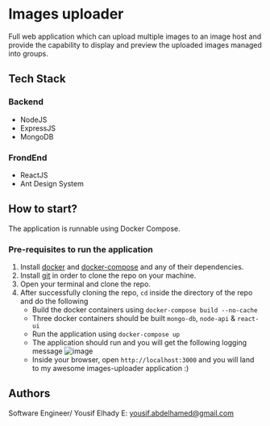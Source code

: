 # Images uploader
Full web application which can upload multiple images to an image host and provide the capability to display and preview the uploaded images managed into groups.

## Tech Stack
### Backend
- NodeJS
- ExpressJS
- MongoDB

### FrondEnd
- ReactJS
- Ant Design System

## How to start?
The application is runnable using Docker Compose.
### Pre-requisites to run the application
1. Install [docker](https://docs.docker.com/get-docker/) and [docker-compose](https://docs.docker.com/compose/install/) and any of their dependencies.
2. Install [git](https://git-scm.com/downloads) in order to clone the repo on your machine.
3. Open your terminal and clone the repo.
4. After successfully cloning the repo, `cd` inside the directory of the repo and do the following
   - Build the docker containers using `docker-compose build --no-cache`
   - Three docker containers should be built `mongo-db`, `node-api` & `react-ui`
   - Run the application using `docker-compose up`
   - The application should run and you will get the following logging message
    ![image](https://user-images.githubusercontent.com/15186131/211625795-1c903275-08ae-4000-858d-463fff284a08.png)
   - Inside your browser, open `http://localhost:3000` and you will land to my awesome images-uploader application :)

## Authors
Software Engineer/ Yousif Elhady
E: yousif.abdelhamed@gmail.com
